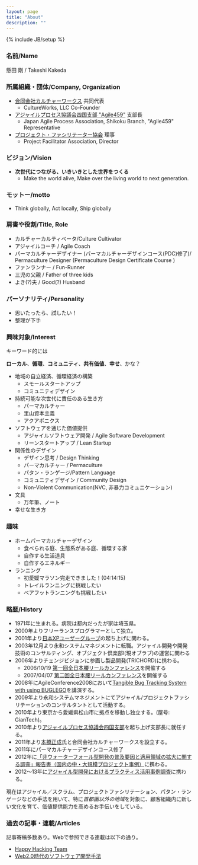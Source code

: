 ```yaml
---
layout: page
title: "About"
description: ""
---
```

{% include JB/setup %}

### 名前/Name

懸田 剛 / Takeshi Kakeda

### 所属組織・団体/Company, Organization

- [合同会社カルチャーワークス](http://wwww.cultureworks.jp/)  共同代表
  - CultureWorks, LLC Co-Founder
- [アジャイルプロセス協議会四国支部 "Agile459"](https://sites.google.com/site/agile459/) 支部長
  - Japan Agile Process Association, Shikoku Branch, "Agile459" Representative
- [プロジェクト・ファシリテーター協会](http://www.pf-i.org/) 理事
  - Project Facilitator Association, Director

### ビジョン/Vision

- **次世代につながる、いきいきとした世界をつくる**
  - Make the world alive, Make over the living world to next generation.

### モットー/motto

- Think globally, Act locally, Ship globally

### 肩書や役割/Title, Role

- カルチャーカルティベータ/Culture Cultivator
- アジャイルコーチ / Agile Coach
- パーマカルチャーデザイナー (パーマカルチャーデザインコース(PDC)修了)/ Permaculture Designer (Permaculture Design Certificate Course )
- ファンランナー / Fun-Runner
- 三児の父親 / Father of three kids
- よき(?)夫 / Good(?) Husband

### パーソナリティ/Personality

- 思いたったら、試したい！
- 整理が下手

### 興味対象/Interest

キーワード的には

**ローカル**、**循環**、**コミュニティ**、**共有価値**、**幸せ**、かな？

- 地域の自立経済、循環経済の構築
  - スモールスタートアップ
  - コミュニティデザイン
- 持続可能な次世代に責任のある生き方
  - パーマカルチャー
  - 里山資本主義
  - アクアポニクス
- ソフトウェアを通じた価値提供
  - アジャイルソフトウェア開発 / Agile Software Development
  - リーンスタートアップ / Lean Startup
- 関係性のデザイン
  - デザイン思考 / Design Thinking
  - パーマカルチャー / Permaculture
  - パタン・ランゲージ/Pattern Language
  - コミュニティデザイン / Community Design
  - Non-Violent Communication(NVC, 非暴力コミュニケーション)
- 文具
  - 万年筆、ノート
- 幸せな生き方

### 趣味

- ホームパーマカルチャーデザイン
  - 食べられる庭、生態系がある庭、循環する家
  - 自作する生活道具
  - 自作するエネルギー
- ランニング
  - 初愛媛マラソン完走できました！(04:14:15)
  - トレイルランニングに挑戦したい
  - ベアフットランニングも挑戦したい

### 略歴/History

- 1971年に生まれる。病院は都内だったが家は埼玉県。
- 2000年よりフリーランスプログラマーとして独立。
- 2001年より[日本XPユーザーグループ](http://xpjug.com/)の起ち上げに関わる。
- 2003年12月より永和システムマネジメントに転職。アジャイル開発や開発技術のコンサルティング、オブジェクト倶楽部l(現オブラブ)の運営に関わる
- 2006年よりチェンジビジョンに参画し製品開発(TRICHORD)に携わる。
  - 2006/10/19 [第一回全日本腰リールカンファレンス](http://itpro.nikkeibp.co.jp/article/NEWS/20061020/251372/)を開催する
  - 2007/04/07 [第二回全日本腰リールカンファレンス](http://goo.gl/T21LR)を開催する
- 2008年にAgileConference2008において[Tangible Bug Tracking System with using BUGLEGO](http://www.slideshare.net/kkd/tangible-bug-tracking-using-lego-bricks-in-agile2008-toronto)を講演する。
- 2009年より永和システムマネジメントにてアジャイル/プロジェクトファシリテーションのコンサルタントとして活動する。
- 2010年より東京から愛媛県松山市に拠点を移動し独立する。(屋号: GianTech)。
- 2010年より[アジャイルプロセス協議会四国支部](https://sites.google.com/site/agile459/)を起ち上げ支部長に就任する。
- 2011年より[本橋正成](http://d.hatena.ne.jp/masanari/)氏と合同会社カルチャーワークスを設立する。
- 2011年にパーマカルチャーデザインコース修了
- 2012年に[「非ウォーターフォール型開発の普及要因と適用領域の拡大に関する調査」報告書（国内の中・大規模プロジェクト事例）](http://goo.gl/sI9nAk)に携わる。
- 2012〜13年に[アジャイル型開発におけるプラクティス活用事例調査](http://goo.gl/XEkH7)に携わる。

現在はアジャイル／スクラム、プロジェクトファシリテーション、パタン・ランゲージなどの手法を用いて、特に*首都圏以外の地域*を対象に、顧客組織内に新しい文化を育て、価値提供能力を高めるお手伝いをしている。

### 過去の記事・連載/Articles

記事寄稿多数あり。Webで参照できる連載は以下の通り。

- [Happy Hacking Team](http://enterprisezine.jp/author/50) 
- [Web2.0時代のソフトウェア開発手法](http://itpro.nikkeibp.co.jp/article/COLUMN/20060402/234199/)




